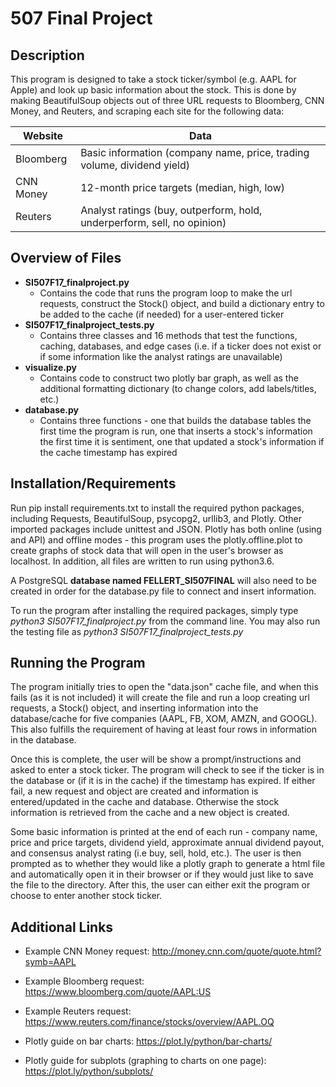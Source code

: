 # 507 Final Project

## Description

This program is designed to take a stock ticker/symbol (e.g. AAPL for Apple)
and look up basic information about the stock. This is done by making BeautifulSoup
objects out of three URL requests to Bloomberg, CNN Money, and Reuters, and scraping
each site for the following data:

Website    | Data
---------- | -------------
Bloomberg  | Basic information (company name, price, trading volume, dividend yield)
CNN Money  | 12-month price targets (median, high, low)
Reuters    | Analyst ratings (buy, outperform, hold, underperform, sell, no opinion)



## Overview of Files

* **SI507F17_finalproject.py**
  * Contains the code that runs the program loop to make the url requests, construct the Stock() object,
    and build a dictionary entry to be added to the cache (if needed) for a user-entered ticker
* **SI507F17_finalproject_tests.py**
  * Contains three classes and 16 methods that test the functions, caching, databases, and edge cases
    (i.e. if a ticker does not exist or if some information like the analyst ratings are unavailable)
* **visualize.py**
  * Contains code to construct two plotly bar graph, as well as the additional formatting dictionary
    (to change colors, add labels/titles, etc.)
* **database.py**
  * Contains three functions - one that builds the database tables the first time the program is run,
    one that inserts a stock's information the first time it is sentiment, one that updated a stock's
    information if the cache timestamp has expired



## Installation/Requirements

Run pip install requirements.txt to install the required python packages, including
Requests, BeautifulSoup, psycopg2, urllib3, and Plotly. Other imported packages include
unittest and JSON. Plotly has both online (using and API) and offline modes - this program
uses the plotly.offline.plot to create graphs of stock data that will open in the
user's browser as localhost. In addition, all files are written to run using python3.6.

A PostgreSQL **database named FELLERT_SI507FINAL** will also need to be created in order for the
database.py file to connect and insert information.

To run the program after installing the required packages, simply type *python3 SI507F17_finalproject.py*
from the command line. You may also run the testing file as *python3 SI507F17_finalproject_tests.py*



## Running the Program

The program initially tries to open the "data.json" cache file, and when this fails (as it is not included)
it will create the file and run a loop creating url requests, a Stock() object, and inserting information
into the database/cache for five companies (AAPL, FB, XOM, AMZN, and GOOGL). This also fulfills the requirement
of having at least four rows in information in the database.

Once this is complete, the user will be show a prompt/instructions and asked to enter a stock ticker.
The program will check to see if the ticker is in the database or (if it is in the cache) if the timestamp
has expired. If either fail, a new request and object are created and information is entered/updated in the cache
and database. Otherwise the stock information is retrieved from the cache and a new object is created.

Some basic information is printed at the end of each run - company name, price and price targets, dividend yield,
approximate annual dividend payout, and consensus analyst rating (i.e buy, sell, hold, etc.). The user is then
prompted as to whether they would like a plotly graph to generate a html file and automatically open it in their
browser or if they would just like to save the file to the directory. After this, the user can either exit the
program or choose to enter another stock ticker.



## Additional Links

* Example CNN Money request: http://money.cnn.com/quote/quote.html?symb=AAPL
* Example Bloomberg request: https://www.bloomberg.com/quote/AAPL:US
* Example Reuters request: https://www.reuters.com/finance/stocks/overview/AAPL.OQ

* Plotly guide on bar charts: https://plot.ly/python/bar-charts/
* Plotly guide for subplots (graphing to charts on one page): https://plot.ly/python/subplots/

